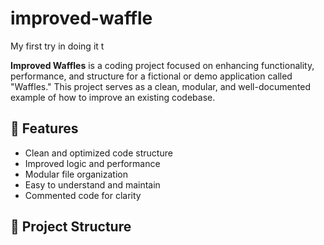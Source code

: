 # improved-waffle
My first try in doing it
t

**Improved Waffles** is a coding project focused on enhancing functionality, performance, and structure for a fictional or demo application called "Waffles." This project serves as a clean, modular, and well-documented example of how to improve an existing codebase.

## 🚀 Features

- Clean and optimized code structure
- Improved logic and performance
- Modular file organization
- Easy to understand and maintain
- Commented code for clarity

## 📁 Project Structure

